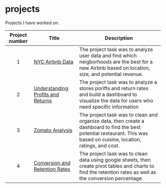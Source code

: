 # projects

Projects I have worked on.


| Project number | Title | Description |
| :-----------: | ----------- |----------- |
| 1 | [NYC Airbnb Data](https://github.com/alouis752/Data-projects-Tripleten-/tree/main/Conversion-and-Retention-Rates) | The project task was to analyze user data and find which neigborhoods are the best for a new Airbnb based on location, size, and potential revenue. |
| 2 | [Understanding Profits and Returns](https://github.com/alouis752/Data-projects-Tripleten-/tree/main/Understanding-Profit-and-Returns) | The project task was to analyze a stores porifts and return rates and build a dashboard to visualize the data for users who need specific information |
| 3 | [Zomato Analysis](https://github.com/alouis752/Data-projects-Tripleten-/tree/main/Zomato%20Analysis) | The project task was to clean and organize data, then create a dashboard to find the best potential restaurant. This was based on cuisine, location, ratings, and cost. |
| 4 | [Conversion and Retention Rates](https://github.com/alouis752/Data-projects-Tripleten-/tree/main/Conversion-and-Retention-Rates) | The project task was to clean data using google sheets, then create pivot tables and charts to find the retention rates as well as the conversion percentage. |
